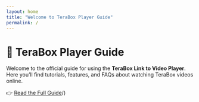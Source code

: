 ```yaml
---
layout: home
title: "Welcome to TeraBox Player Guide"
permalink: /
---
```


# 🚀 TeraBox Player Guide

Welcome to the official guide for using the **TeraBox Link to Video Player**.  
Here you’ll find tutorials, features, and FAQs about watching TeraBox videos online.

👉 [Read the Full Guide](./teraboxopbot?tab=readme-ov-file#terabox-link-to-video-player--free-online-streaming-tool)/)
